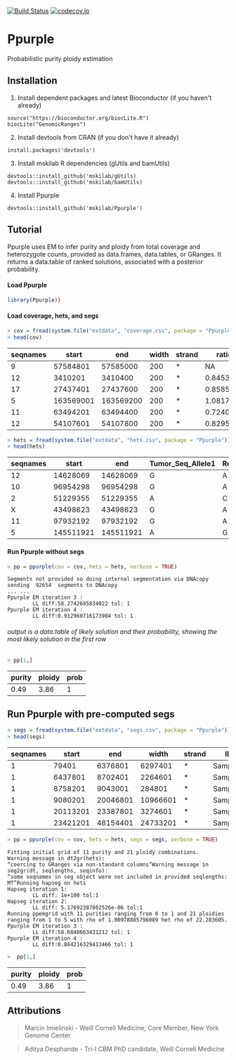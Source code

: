 [![Build Status](https://travis-ci.org/mskilab/gUtils.svg?branch=master)](https://travis-ci.org/mskilab/Ppurple)
[![codecov.io](https://img.shields.io/codecov/c/github/mskilab/gUtils.svg)](https://codecov.io/github/mskilab/Ppurple?branch=master)


Ppurple
=======
Probabilistic purity ploidy estimation


Installation
------------

1. Install dependent packages and latest Bioconductor (if you haven't already)

```{r}
source("https://bioconductor.org/biocLite.R")
biocLite("GenomicRanges")
```

2. Install devtools from CRAN (if you don't have it already)

```{r}
install.packages('devtools')
```

3. Install mskilab R dependencies (gUtils and bamUtils)


```{r}
devtools::install_github('mskilab/gUtils)
devtools::install_github('mskilab/bamUtils)
```

4. Install Ppurple


```{r}
devtools::install_github('mskilab/Ppurple')
```


Tutorial
------------

Ppurple uses EM to infer purity and ploidy from total coverage and heterozygote
counts, provided as data.frames, data.tables, or GRanges.  It returns a
data.table of ranked solutions, associated with a posterior probability. 

#### Load Ppurple

```R
library(Ppurple))
```
#### Load coverage, hets, and segs


```R
> cov = fread(system.file("extdata", "coverage.csv", package = "Ppurple"))
> head(cov)
```

<table>
<thead><tr><th scope=col>seqnames</th><th scope=col>start</th><th scope=col>end</th><th scope=col>width</th><th scope=col>strand</th><th scope=col>ratio</th><th scope=col>tum.counts</th><th scope=col>norm.counts</th><th scope=col>y</th></tr></thead>
<tbody>
	<tr><td>9        </td><td> 57584801</td><td> 57585000</td><td>200      </td><td>*        </td><td>       NA</td><td>       NA</td><td>       NA</td><td>       NA</td></tr>
	<tr><td>12       </td><td>  3410201</td><td>  3410400</td><td>200      </td><td>*        </td><td>0.8453500</td><td>0.8596121</td><td>0.9817843</td><td>0.8453500</td></tr>
	<tr><td>17       </td><td> 27437401</td><td> 27437600</td><td>200      </td><td>*        </td><td>0.8585241</td><td>1.0653026</td><td>1.1980380</td><td>0.8585241</td></tr>
	<tr><td>5        </td><td>163569001</td><td>163569200</td><td>200      </td><td>*        </td><td>1.0817177</td><td>1.1726743</td><td>1.0466792</td><td>1.0817177</td></tr>
	<tr><td>11       </td><td> 63494201</td><td> 63494400</td><td>200      </td><td>*        </td><td>0.7240008</td><td>0.7616872</td><td>1.0157520</td><td>0.7240008</td></tr>
	<tr><td>12       </td><td> 54107601</td><td> 54107800</td><td>200      </td><td>*        </td><td>0.8295073</td><td>0.9813019</td><td>1.1421747</td><td>0.8295073</td></tr>
</tbody>
</table>


```R
> hets = fread(system.file("extdata", "hets.csv", package = "Ppurple"))
> head(hets)
```

<table>
<thead><tr><th scope=col>seqnames</th><th scope=col>start</th><th scope=col>end</th><th scope=col>Tumor_Seq_Allele1</th><th scope=col>Reference_Allele</th><th scope=col>ref.count.t</th><th scope=col>alt.count.t</th><th scope=col>ref.count.n</th><th scope=col>alt.count.n</th><th scope=col>alt.frac.t</th><th scope=col>ref.frac.t</th><th scope=col>alt.frac.n</th><th scope=col>ref.frac.n</th><th scope=col>alt</th><th scope=col>ref</th></tr></thead>
<tbody>
	<tr><td>12       </td><td> 14628069</td><td> 14628069</td><td>G        </td><td>A        </td><td> 6       </td><td>31       </td><td>11       </td><td>20       </td><td>0.8378378</td><td>0.1621622</td><td>0.6451613</td><td>0.3548387</td><td>31       </td><td> 6       </td></tr>
	<tr><td>10       </td><td> 96954298</td><td> 96954298</td><td>G        </td><td>A        </td><td>25       </td><td>22       </td><td>27       </td><td>26       </td><td>0.4680851</td><td>0.5319149</td><td>0.4905660</td><td>0.5094340</td><td>22       </td><td>25       </td></tr>
	<tr><td>2        </td><td> 51229355</td><td> 51229355</td><td>A        </td><td>C        </td><td>27       </td><td>25       </td><td>24       </td><td>42       </td><td>0.4807692</td><td>0.5192308</td><td>0.6363636</td><td>0.3636364</td><td>25       </td><td>27       </td></tr>
	<tr><td>X        </td><td> 43498623</td><td> 43498623</td><td>G        </td><td>A        </td><td>10       </td><td>10       </td><td>22       </td><td>25       </td><td>0.5000000</td><td>0.5000000</td><td>0.5319149</td><td>0.4680851</td><td>10       </td><td>10       </td></tr>
	<tr><td>11       </td><td> 97932192</td><td> 97932192</td><td>G        </td><td>A        </td><td>12       </td><td> 4       </td><td>15       </td><td>17       </td><td>0.2500000</td><td>0.7500000</td><td>0.5312500</td><td>0.4687500</td><td> 4       </td><td>12       </td></tr>
	<tr><td>5        </td><td>145511921</td><td>145511921</td><td>A        </td><td>G        </td><td> 4       </td><td>27       </td><td>13       </td><td>19       </td><td>0.8709677</td><td>0.1290323</td><td>0.5937500</td><td>0.4062500</td><td>27       </td><td> 4       </td></tr>
</tbody>
</table>




#### Run Ppurple without segs


```R
> pp = ppurple(cov = cov, hets = hets, verbose = TRUE)
```

    Segments not provided so doing internal segmentation via DNAcopy
    sending  92654  segments to DNAcopy
    ... ...
    Ppurple EM iteration 3 :
    		LL diff:58.2742695834022 tol: 1
    Ppurple EM iteration 4 :
    		LL diff:0.912960716173984 tol: 1


###### output is a data.table of likely solution and their probability, showing the most likely solution in the first row


```R
> pp[1,]
```

<table>
<thead><tr><th scope=col>purity</th><th scope=col>ploidy</th><th scope=col>prob</th></tr></thead>
<tbody>
	<tr><td>0.49</td><td>3.86</td><td>1   </td></tr>
</tbody>
</table>

## Run Ppurple with pre-computed segs


```R
> segs = fread(system.file("extdata", "segs.csv", package = "Ppurple"))
> head(segs)
```

<table>
<thead><tr><th scope=col>seqnames</th><th scope=col>start</th><th scope=col>end</th><th scope=col>width</th><th scope=col>strand</th><th scope=col>ID</th><th scope=col>num.mark</th><th scope=col>seg.mean</th></tr></thead>
<tbody>
	<tr><td>1       </td><td>   79401</td><td> 6376801</td><td> 6297401</td><td>*       </td><td>Sample.1</td><td>183     </td><td> 0.0683 </td></tr>
	<tr><td>1       </td><td> 6437801</td><td> 8702401</td><td> 2264601</td><td>*       </td><td>Sample.1</td><td> 76     </td><td>-0.0967 </td></tr>
	<tr><td>1       </td><td> 8758201</td><td> 9043001</td><td>  284801</td><td>*       </td><td>Sample.1</td><td>  9     </td><td> 0.1808 </td></tr>
	<tr><td>1       </td><td> 9080201</td><td>20046801</td><td>10966601</td><td>*       </td><td>Sample.1</td><td>347     </td><td>-0.1132 </td></tr>
	<tr><td>1       </td><td>20113201</td><td>23387801</td><td> 3274601</td><td>*       </td><td>Sample.1</td><td>102     </td><td> 0.0931 </td></tr>
	<tr><td>1       </td><td>23421201</td><td>48154401</td><td>24733201</td><td>*       </td><td>Sample.1</td><td>795     </td><td>-0.1152 </td></tr>
</tbody>
</table>


```R
> pp = ppurple(cov = cov, hets = hets, segs = segs, verbose = TRUE)
```

    Fitting initial grid of 11 purity and 21 ploidy combinations.
    Warning message in dt2gr(hets):
    “coercing to GRanges via non-standard columns”Warning message in seg2gr(dt, seqlengths, seqinfo):
    “some seqnames in seg object were not included in provided seqlengths: MT”Running hapseg on hets
    Hapseg iteration 1:
    		LL diff: 1e+100 tol:1
    Hapseg iteration 2:
    		LL diff: 5.17692387802526e-06 tol:1
    Running ppemgrid with 11 purities ranging from 0 to 1 and 21 ploidies ranging from 1 to 5 with rho of 1.00978885796089 het rho of 22.283605.
    Ppurple EM iteration 3 :
    		LL diff:58.6840663431212 tol: 1
    Ppurple EM iteration 4 :
    		LL diff:0.864216329413466 tol: 1


```R
>  pp[1,]
```


<table>
<thead><tr><th scope=col>purity</th><th scope=col>ploidy</th><th scope=col>prob</th></tr></thead>
<tbody>
	<tr><td>0.49</td><td>3.86</td><td>1   </td></tr>
</tbody>
</table>


Attributions
------------
> Marcin Imielinski - Weill Cornell Medicine; Core Member, New York Genome Center

> Aditya Desphande - Tri-I CBM PhD candidate, Weill Cornell Medicine

[license]: https://github.com/mskilab/gUtils/blob/master/LICENSE
[docs]: http://gutils.readthedocs.org/en/latest/index.html

